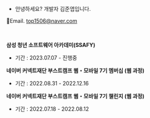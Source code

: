 - 안녕하세요? 개발자 김준엽입니다.

📧Email. top1506@naver.com

<br>

**삼성 청년 소프트웨어 아카데미(SSAFY)**
- 기간 : 2023.07.07 - 진행중

**네이버 커넥트재단 부스트캠프 웹・모바일 7기 멤버십 (웹 과정)**
- 기간 : 2022.08.31 - 2022.12.16
 
**네이버 커넥트재단 부스트캠프 웹・모바일 7기 챌린지 (웹 과정)**
- 기간 : 2022.07.18 - 2022.08.12
<!---
JunYupK/JunYupK is a ✨ special ✨ repository because its `README.md` (this file) appears on your GitHub profile.
You can click the Preview link to take a look at your changes.
--->


